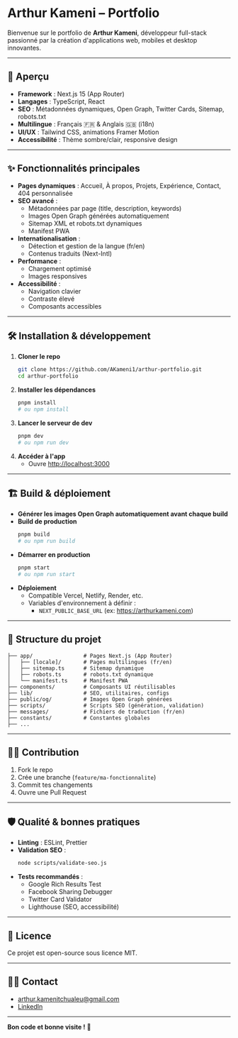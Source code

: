 # Arthur Kameni – Portfolio

Bienvenue sur le portfolio de **Arthur Kameni**, développeur full-stack passionné par la création d'applications web, mobiles et desktop innovantes.

---

## 🚀 Aperçu

- **Framework** : Next.js 15 (App Router)
- **Langages** : TypeScript, React
- **SEO** : Métadonnées dynamiques, Open Graph, Twitter Cards, Sitemap, robots.txt
- **Multilingue** : Français 🇫🇷 & Anglais 🇬🇧 (i18n)
- **UI/UX** : Tailwind CSS, animations Framer Motion
- **Accessibilité** : Thème sombre/clair, responsive design

---

## ✨ Fonctionnalités principales

- **Pages dynamiques** : Accueil, À propos, Projets, Expérience, Contact, 404 personnalisée
- **SEO avancé** :
  - Métadonnées par page (title, description, keywords)
  - Images Open Graph générées automatiquement
  - Sitemap XML et robots.txt dynamiques
  - Manifest PWA
- **Internationalisation** :
  - Détection et gestion de la langue (fr/en)
  - Contenus traduits (Next-Intl)
- **Performance** :
  - Chargement optimisé
  - Images responsives
- **Accessibilité** :
  - Navigation clavier
  - Contraste élevé
  - Composants accessibles

---

## 🛠️ Installation & développement

1. **Cloner le repo**
   ```bash
   git clone https://github.com/AKameni1/arthur-portfolio.git
   cd arthur-portfolio
   ```
2. **Installer les dépendances**
   ```bash
   pnpm install
   # ou npm install
   ```
3. **Lancer le serveur de dev**
   ```bash
   pnpm dev
   # ou npm run dev
   ```
4. **Accéder à l'app**
   - Ouvre [http://localhost:3000](http://localhost:3000)

---

## 🏗️ Build & déploiement

- **Générer les images Open Graph automatiquement avant chaque build**
- **Build de production**
  ```bash
  pnpm build
  # ou npm run build
  ```
- **Démarrer en production**
  ```bash
  pnpm start
  # ou npm run start
  ```
- **Déploiement**
  - Compatible Vercel, Netlify, Render, etc.
  - Variables d'environnement à définir :
    - `NEXT_PUBLIC_BASE_URL` (ex: https://arthurkameni.com)

---

## 🧩 Structure du projet

```
├── app/                # Pages Next.js (App Router)
│   ├── [locale]/       # Pages multilingues (fr/en)
│   ├── sitemap.ts      # Sitemap dynamique
│   ├── robots.ts       # robots.txt dynamique
│   └── manifest.ts     # Manifest PWA
├── components/         # Composants UI réutilisables
├── lib/                # SEO, utilitaires, configs
├── public/og/          # Images Open Graph générées
├── scripts/            # Scripts SEO (génération, validation)
├── messages/           # Fichiers de traduction (fr/en)
├── constants/          # Constantes globales
├── ...
```

---

## 🧑‍💻 Contribution

1. Fork le repo
2. Crée une branche (`feature/ma-fonctionnalite`)
3. Commit tes changements
4. Ouvre une Pull Request

---

## 🛡️ Qualité & bonnes pratiques

- **Linting** : ESLint, Prettier
- **Validation SEO** :
  ```bash
  node scripts/validate-seo.js
  ```
- **Tests recommandés** :
  - Google Rich Results Test
  - Facebook Sharing Debugger
  - Twitter Card Validator
  - Lighthouse (SEO, accessibilité)

---

## 📄 Licence

Ce projet est open-source sous licence MIT.

---

## 🙋‍♂️ Contact

- [arthur.kamenitchualeu@gmail.com](mailto:arthur.kamenitchualeu@gmail.com)
- [LinkedIn](https://www.linkedin.com/in/arthur-kameni-0a8ba4291/)

---

**Bon code et bonne visite !** 🚀
